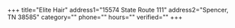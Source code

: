 +++
title="Elite Hair"
address1="15574 State Route 111"
address2="Spencer, TN  38585"
category=""
phone=""
hours=""
verified=""
+++
